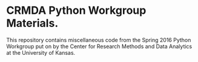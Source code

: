 # CRMDA Python Workgroup Materials.

This repository contains miscellaneous code from the Spring 2016 Python
Workgroup put on by the Center for Research Methods and Data Analytics at
the University of Kansas.
